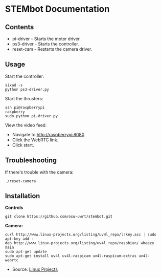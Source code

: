 STEMbot Documentation
====================

Contents
--------

* pi-driver - Starts the motor driver.
* ps3-driver - Starts the controller.
* reset-cam - Restarts the camera driver.

Usage
-----

Start the controller:

    sixad -s
    python ps3-driver.py

Start the thrusters:

    ssh pi@raspberrypi
    raspberry
    sudo python pi-driver.py
    
View the video feed:
* Navigate to [http://raspberrypi:8080](http://raspberrypi:8080).
* Click the WebRTC link.
* Click start.

Troubleshooting
---------------

If there's trouble with the camera:

    ./reset-camera

Installation
------------

**Controls**

    git clone https://github.com/osu-uwrt/stembot.git

**Camera:**

    curl http://www.linux-projects.org/listing/uv4l_repo/lrkey.asc | sudo apt-key add -
    deb http://www.linux-projects.org/listing/uv4l_repo/raspbian/ wheezy main
    sudo apt-get update
    sudo apt-get install uv4l uv4l-raspicam uv4l-raspicam-extras uv4l-webrtc

* Source: [Linux Projects](http://www.linux-projects.org/modules/sections/index.php?op=viewarticle&artid=14)
